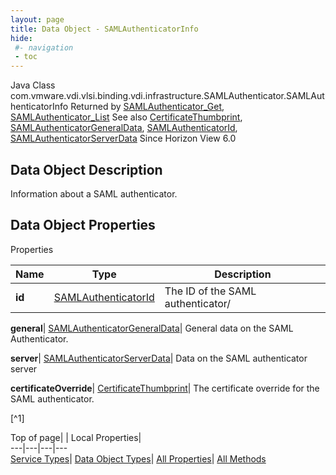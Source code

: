 ```yaml
---
layout: page
title: Data Object - SAMLAuthenticatorInfo
hide:
 #- navigation
 - toc
---
```






Java Class
    com.vmware.vdi.vlsi.binding.vdi.infrastructure.SAMLAuthenticator.SAMLAuthenticatorInfo
Returned by
     [SAMLAuthenticator_Get](vdi.infrastructure.SAMLAuthenticator.md#get), [SAMLAuthenticator_List](vdi.infrastructure.SAMLAuthenticator.md#list)
See also
     [CertificateThumbprint](vdi.utils.Certificate.CertificateThumbprint.md), [SAMLAuthenticatorGeneralData](vdi.infrastructure.SAMLAuthenticator.GeneralData.md), [SAMLAuthenticatorId](vdi.entity.SAMLAuthenticatorId.md), [SAMLAuthenticatorServerData](vdi.infrastructure.SAMLAuthenticator.ServerData.md)
Since 
    Horizon View 6.0

## Data Object Description 

Information about a SAML authenticator. 

## Data Object Properties

Properties

Name |  Type |  Description   
---|---|---  
**id**| [SAMLAuthenticatorId](vdi.entity.SAMLAuthenticatorId.md)|  The ID of the SAML authenticator/   
  
**general**| [SAMLAuthenticatorGeneralData](vdi.infrastructure.SAMLAuthenticator.GeneralData.md)|  General data on the SAML Authenticator.   
  
**server**| [SAMLAuthenticatorServerData](vdi.infrastructure.SAMLAuthenticator.ServerData.md)|  Data on the SAML authenticator server   
  
**certificateOverride**| [CertificateThumbprint](vdi.utils.Certificate.CertificateThumbprint.md)|  The certificate override for the SAML authenticator.   


[^1]

  
  
  
Top of page| | Local Properties|   
---|---|---|---  
[Service Types](index-mo_types.md)| [Data Object Types](index-do_types.md)| [All Properties](index-properties.md)| [All Methods](index-methods.md)  
  
  

